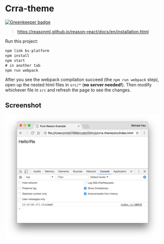 # Crra-theme

[![Greenkeeper badge](https://badges.greenkeeper.io/evenchange4/crra-theme.svg)](https://greenkeeper.io/)

> https://reasonml.github.io/reason-react/docs/en/installation.html

Run this project:

```
npm link bs-platform
npm install
npm start
# in another tab
npm run webpack
```

After you see the webpack compilation succeed (the `npm run webpack` step), open up the nested html files in `src/*` (**no server needed!**). Then modify whichever file in `src` and refresh the page to see the changes.

## Screenshot

![](./docs/screenshot.png)